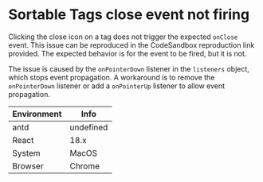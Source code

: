 # Sortable Tags close event not firing

Clicking the close icon on a tag does not trigger the expected `onClose` event. This issue can be reproduced in the CodeSandbox reproduction link provided. The expected behavior is for the event to be fired, but it is not.

The issue is caused by the `onPointerDown` listener in the `listeners` object, which stops event propagation. A workaround is to remove the `onPointerDown` listener or add a `onPointerUp` listener to allow event propagation.

| Environment | Info      |
| ----------- | --------- |
| antd        | undefined |
| React       | 18.x      |
| System      | MacOS     |
| Browser     | Chrome    |
